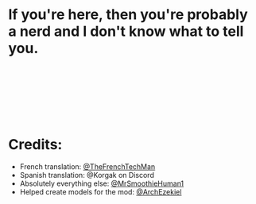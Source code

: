 # If you're here, then you're probably a nerd and I don't know what to tell you.
<br />
<br />
<br />
<br />
<br />
<br />

# Credits:
- French translation: [@TheFrenchTechMan](https://github.com/TheFrenchTechMan)
- Spanish translation: @Korgak on Discord
- Absolutely everything else: [@MrSmoothieHuman1](https://github.com/MrSmoothieHuman1)
- Helped create models for the mod: [@ArchEzekiel](https://github.com/ArchEzekiel)
